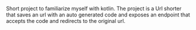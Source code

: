 Short project to familiarize myself with kotlin. 
The project is a Url shorter that saves an url with an auto generated code and exposes an endpoint that accepts the code and redirects to the original url. 
